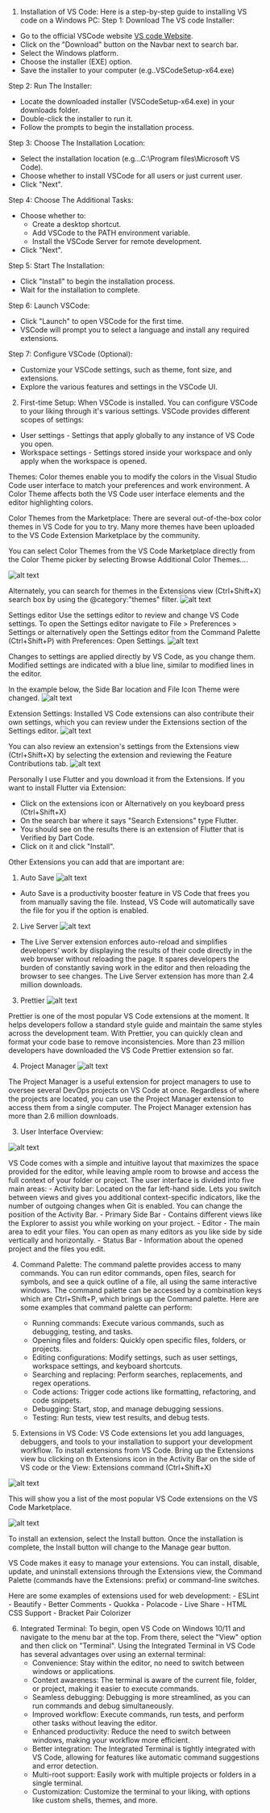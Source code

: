 1. Installation of VS Code:
Here is a step-by-step guide to installing VS code on a Windows PC:
Step 1: Download The VS code Installer:
- Go to the official VSCode website [VS code Website](https://code.visualstudio.com/).
- Click on the "Download" button on the Navbar next to search bar.
- Select the Windows platform.
- Choose the installer (EXE) option.
- Save the installer to your computer (e.g..VSCodeSetup-x64.exe)

Step 2: Run The Installer:
- Locate the downloaded installer (VSCodeSetup-x64.exe) in your downloads folder.
- Double-click the installer to run it.
- Follow the prompts to begin the installation process.

Step 3: Choose The Installation Location:
- Select the installation location (e.g...C:\Program files\Microsoft VS Code).
- Choose whether to install VSCode for all users or just current user.
- Click "Next".

Step 4: Choose The Additional Tasks:
- Choose whether to:
    - Create a desktop shortcut.
    - Add VSCode to the PATH environment variable.
    - Install the VSCode Server for remote development.
- Click "Next".

Step 5: Start The Installation:
- Click "Install" to begin the installation process.
- Wait for the installation to complete.

Step 6: Launch VSCode:
- Click "Launch" to open VSCode for the first time.
- VSCode will prompt you to select a language and install any required extensions.

Step 7: Configure VSCode (Optional):
- Customize your VSCode settings, such as theme, font size, and extensions.
- Explore the various features and settings in the VSCode UI.



2. First-time Setup:
When VSCode is installed. You can configure VSCode to your liking through it's various settings.
VSCode provides different scopes of settings:
- User settings - Settings that apply globally to any instance of VS Code you open.
- Workspace settings - Settings stored inside your workspace and only apply when the workspace is opened.

Themes:
Color themes enable you to modify the colors in the Visual Studio Code user interface to match your preferences and work environment. A Color Theme affects both the VS Code user interface elements and the editor highlighting colors.

Color Themes from the Marketplace:
There are several out-of-the-box color themes in VS Code for you to try. Many more themes have been uploaded to the VS Code Extension Marketplace by the community.

You can select Color Themes from the VS Code Marketplace directly from the Color Theme picker by selecting Browse Additional Color Themes....

![alt text](additional-color-themes.png)

Alternately, you can search for themes in the Extensions view (Ctrl+Shift+X) search box by using the @category:"themes" filter.
![alt text](category-themes.png)

Settings editor
Use the settings editor to review and change VS Code settings. To open the Settings editor navigate to File > Preferences > Settings or alternatively open the Settings editor from the Command Palette (Ctrl+Shift+P) with Preferences: Open Settings.
![alt text](settings-search.png)

Changes to settings are applied directly by VS Code, as you change them. Modified settings are indicated with a blue line, similar to modified lines in the editor.

In the example below, the Side Bar location and File Icon Theme were changed.
![alt text](settings-search-1.png)

Extension Settings:
Installed VS Code extensions can also contribute their own settings, which you can review under the Extensions section of the Settings editor.
![alt text](settings-modified-1.png)

You can also review an extension's settings from the Extensions view (Ctrl+Shift+X) by selecting the extension and reviewing the Feature Contributions tab.
![alt text](python-feature-contributions.png)

Personally I use Flutter and you download it from the Extensions. If you want to install Flutter via Extension:
- Click on the extensions icon or Alternatively on you keyboard press (Ctrl+Shift+X)
- On the search bar where it says "Search Extensions" type Flutter.
- You should see on the results there is an extension of Flutter that is Verified by Dart Code.
- Click on it and click "Install".

Other Extensions you can add that are important are:
1. Auto Save
![alt text](autosave.png)

- Auto Save is a productivity booster feature in VS Code that frees you from manually saving the file. Instead, VS Code will automatically save the file for you if the option is enabled.

2. Live Server
![alt text](Live-Server.png)

- The Live Server extension enforces auto-reload and simplifies developers’ work by displaying the results of their code directly in the web browser without reloading the page. It spares developers the burden of constantly saving work in the editor and then reloading the browser to see changes. The Live Server extension has more than 2.4 million downloads.

3. Prettier
![alt text](Prettier.png)

Prettier is one of the most popular VS Code extensions at the moment. It helps developers follow a standard style guide and maintain the same styles across the development team. With Prettier, you can quickly clean and format your code base to remove inconsistencies. More than 23 million developers have downloaded the VS Code Prettier extension so far.

4. Project Manager
![alt text](Project-Manager.png)

The Project Manager is a useful extension for project managers to use to oversee several DevOps projects on VS Code at once. Regardless of where the projects are located, you can use the Project Manager extension to access them from a single computer. The Project Manager extension has more than 2.6 million downloads.



3. User Interface Overview:

![alt text](hero.png)

VS Code comes with a simple and intuitive layout that maximizes the space provided for the editor, while leaving ample room to browse and access the full context of your folder or project. The user interface is divided into five main areas:
    - Activity bar: Located on the far left-hand side. Lets you switch between views and gives you additional context-specific indicators, like the number of outgoing changes when Git is enabled. You can change the position of the Activity Bar.
    - Primary Side Bar - Contains different views like the Explorer to assist you while working on your project.
    - Editor - The main area to edit your files. You can open as many editors as you like side by side vertically and horizontally.
    - Status Bar - Information about the opened project and the files you edit.


4. Command Palette:
The command palette provides access to many commands. You can run editor commands, open files, search for symbols, and see a quick outline of a file, all using the same interactive windows.
The command palette can be accessed by a combination keys which are Ctrl+Shift+P, which brings up the Command palette.
Here are some examples that command palette can perform:
    - Running commands: Execute various commands, such as debugging, testing, and tasks.
    - Opening files and folders: Quickly open specific files, folders, or projects.
    - Editing configurations: Modify settings, such as user settings, workspace settings, and keyboard shortcuts.
    - Searching and replacing: Perform searches, replacements, and regex operations.
    - Code actions: Trigger code actions like formatting, refactoring, and code snippets.
    - Debugging: Start, stop, and manage debugging sessions.
    - Testing: Run tests, view test results, and debug tests.


5. Extensions in VS Code:
VS Code extensions let you add languages, debuggers, and tools to your installation to support your development workflow.
To install extensions from VS Code. Bring up the Extensions view bu clicking on th Extensions icon in the Activity Bar on the side of VS code or the View: Extensions command (Ctrl+Shift+X)

![alt text](extensions-view-icon.png)

This will show you a list of the most popular VS Code extensions on the VS Code Marketplace.

![alt text](extensions-popular.png)

To install an extension, select the Install button. Once the installation is complete, the Install button will change to the Manage gear button.

VS Code makes it easy to manage your extensions. You can install, disable, update, and uninstall extensions through the Extensions view, the Command Palette (commands have the Extensions: prefix) or command-line switches.

Here are some examples of extensions used for web development:
    - ESLint
    - Beautify
    - Better Comments
    - Quokka
    - Polacode
    - Live Share
    - HTML CSS Support
    - Bracket Pair Colorizer



6. Integrated Terminal:
To begin, open VS Code on Windows 10/11 and navigate to the menu bar at the top. From there, select the "View" option and then click on "Terminal".
Using the Integrated Terminal in VS Code has several advantages over using an external terminal:
    - Convenience: Stay within the editor, no need to switch between windows or applications.
    - Context awareness: The terminal is aware of the current file, folder, or project, making it easier to execute commands.
    - Seamless debugging: Debugging is more streamlined, as you can run commands and debug simultaneously.
    - Improved workflow: Execute commands, run tests, and perform other tasks without leaving the editor.
    - Enhanced productivity: Reduce the need to switch between windows, making your workflow more efficient.
    - Better integration: The Integrated Terminal is tightly integrated with VS Code, allowing for features like automatic command suggestions and error detection.
    - Multi-root support: Easily work with multiple projects or folders in a single terminal.
    - Customization: Customize the terminal to your liking, with options like custom shells, themes, and more.




